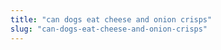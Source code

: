 ```yaml
---
title: "can dogs eat cheese and onion crisps"
slug: "can-dogs-eat-cheese-and-onion-crisps"
---
```


